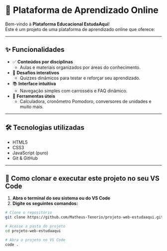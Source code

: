 # 📘 Plataforma de Aprendizado Online

Bem-vindo à **Plataforma Educacional EstudaAqui**!  
Este é um projeto de uma plataforma de aprendizado online que oferece:

---

## ✨ Funcionalidades

- ✅ **Conteúdos por disciplinas**
  - Aulas e materiais organizados por áreas do conhecimento.
- 🎯 **Desafios interativos**
  - Quizzes dinâmicos para testar e reforçar seu aprendizado.
- 📚 **Interface intuitiva**
  - Navegação simples com carrosséis e FAQ dinâmico.
- 🧠 **Ferramentas úteis**
  - Calculadora, cronômetro Pomodoro, conversores de unidades e muito mais.

---

## 🛠️ Tecnologias utilizadas

- HTML5
- CSS3
- JavaScript (puro)
- Git & GitHub

---

## 🚀 Como clonar e executar este projeto no seu VS Code

1. **Abra o terminal do seu sistema ou do VS Code**
2. **Digite os seguintes comandos:**

```bash
# Clone o repositório
git clone https://github.com/Matheus-Tenorio/projeto-web-estudaaqui.git

# Acesse a pasta do projeto
cd projeto-web-estudaaqui

# Abra o projeto no VS Code
code .
